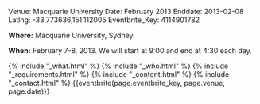 Venue: Macquarie University
Date: February 2013
Enddate: 2013-02-08
Latlng: -33.773636,151.112005
Eventbrite_Key: 4114901782

<p><strong>Where:</strong> Macquarie University, Sydney.</p>
<p><strong>When:</strong> February 7-8, 2013. We will start at 9:00 and end at 4:30 each day.</p>
{% include "_what.html" %}
{% include "_who.html" %}
{% include "_requirements.html" %}
{% include "_content.html" %}
{% include "_contact.html" %}
{{eventbrite(page.eventbrite_key, page.venue, page.date)}}
